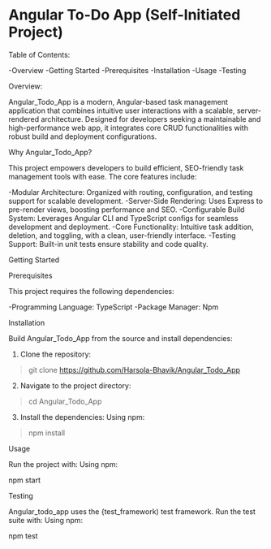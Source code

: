 # Angular To-Do App (Self-Initiated Project)

Table of Contents:
    
  -Overview
  -Getting Started
  -Prerequisites
  -Installation 
  -Usage
  -Testing
  
Overview:

  Angular_Todo_App is a modern, Angular-based task management application that combines intuitive user interactions with a scalable, server-rendered architecture. Designed for developers seeking a maintainable and high-performance web app,    it integrates core CRUD functionalities with robust build and deployment configurations.
  
  Why Angular_Todo_App?
  
  This project empowers developers to build efficient, SEO-friendly task management tools with ease. The core features include:
  
  -Modular Architecture: Organized with routing, configuration, and testing support for scalable development.
  -Server-Side Rendering: Uses Express to pre-render views, boosting performance and SEO.
  -Configurable Build System: Leverages Angular CLI and TypeScript configs for seamless development and deployment.
  -Core Functionality: Intuitive task addition, deletion, and toggling, with a clean, user-friendly interface.
  -Testing Support: Built-in unit tests ensure stability and code quality.

Getting Started

Prerequisites

This project requires the following dependencies:

-Programming Language: TypeScript
-Package Manager: Npm

Installation

Build Angular_Todo_App from the source and install dependencies:

1. Clone the repository:
> git clone https://github.com/Harsola-Bhavik/Angular_Todo_App

2. Navigate to the project directory:
> cd Angular_Todo_App

3. Install the dependencies:
Using npm:
> npm install

Usage

Run the project with:
Using npm:

npm start

Testing

Angular_todo_app uses the {test_framework) test framework. Run the test suite with:
Using npm:

npm test

